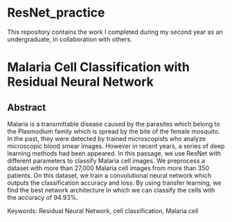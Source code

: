 # ResNet_practice

This repository contains the work I completed during my second year as an undergraduate, in collaboration with others.

# Malaria Cell Classification with Residual Neural Network

## Abstract
Malaria is a transmittable disease caused by the parasites which belong to the Plasmodium family which is spread by the bite of the female mosquito. In the past, they were detected by trained microscopists who analyze microscopic blood smear images. However in recent years, a series of deep learning methods had been appeared. In this passage, we use ResNet with different parameters to classify Malaria cell images. We preprocess a dataset with more than 27,000 Malaria cell images from more than 350 patients. On this dataset, we train a convolutional neural network which outputs the classification accuracy and loss. By using transfer learning, we find the best network architecture in which we can classify the cells with the accuracy of 94.93%.

Keywords: Residual Neural Network, cell classification, Malaria cell
